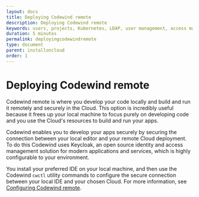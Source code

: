 ```yaml
---
layout: docs
title: Deploying Codewind remote
description: Deploying Codewind remote
keywords: users, projects, Kubernetes, LDAP, user management, access management, login, deployment, pod, security, securing Cloud connection
duration: 5 minutes
permalink: deployingcodewindremote
type: document
parent: installoncloud
order: 1
---
```


# Deploying Codewind remote

Codewind remote is where you develop your code locally and build and run it remotely and securely in the Cloud. This option is incredibly useful because it frees up your local machine to focus purely on developing code and you use the Cloud's resources to build and run your apps. 

Codewind enables you to develop your apps securely by securing the connection between your local editor and your remote Cloud deployment. To do this Codewind uses Keycloak, an open source identity and access management solution for modern applications and services, which is highly configurable to your environment. 

You install your preferred IDE on your local machine, and then use the Codewind `cwctl` utility commands to configure the secure connection between your local IDE and your chosen Cloud. For more information, see [Configuring Codewind remote](configuringcodewindremote.html).
